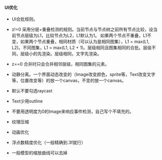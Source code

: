 #### UI优化

- UI合批规则。
 - z!=0 采用分层+重叠检测的规则。当前节点与节点树之前所有节点比较，设当前节点层级为L1，比较节点为L2，L1默认为1。 如果两个节点不重叠，L1不变，如果两个节点重叠，相同材质（可以认为是相同图集），L1 = max(L1, L2)。不同图集，L1 = max(L1, L2 + 1)。层级相同且图集相同的合批。层级不同，层级小的先渲染。层级相同，文字先渲染。
 - z==0 合并时只会合并相邻层级，相同图集的元素。
 - 动静分离。一个界面动态改变的（Image改变颜色，sprite等，Text改变文字等，位置改变等）的放一个canvas，不变的放一个canvas。
 - 默认不要勾选raycast
 - Text少用outline
 - 不要用透明度为0的Image来响应事件检测，自己写个不填充的。
 - 纹理压缩

- 动画优化
 - 浮点数精度优化（一般精确到.3f就行）
 - 一般模型的缩放曲线可以去掉
